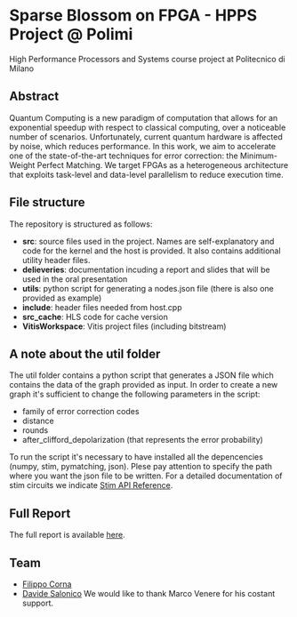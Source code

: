 # Sparse Blossom on FPGA - HPPS Project @ Polimi
High Performance Processors and Systems course project at Politecnico di Milano

## Abstract
Quantum Computing is a new paradigm of computation that allows for an exponential speedup with respect to classical computing, over a noticeable number of scenarios. Unfortunately, current quantum hardware is affected by noise, which reduces performance. In this work, we aim to accelerate one of the state-of-the-art techniques for error correction: the Minimum-Weight Perfect Matching. We target FPGAs as a heterogeneous architecture that exploits task-level and data-level parallelism to reduce execution time.

## File structure
The repository is structured as follows:
- **src**: source files used in the project. Names are self-explanatory and code for the kernel and the host is provided. It also contains additional utility header files.
- **delieveries**: documentation incuding a report and slides that will be used in the oral presentation
- **utils**: python script for generating a nodes.json file (there is also one provided as example)
- **include**: header files needed from host.cpp
- **src_cache**: HLS code for cache version
- **VitisWorkspace**: Vitis project files (including bitstream)

## A note about the util folder
The util folder contains a python script that generates a JSON file which contains the data of the graph provided as input.
In order to create a new graph it's sufficient to change the following parameters in the script:
- family of error correction codes
- distance
- rounds
- after_clifford_depolarization (that represents the error probability)

To run the script it's necessary to have installed all the depencencies (numpy, stim, pymatching, json).
Plese pay attention to specify the path where you want the json file to be written.
For a detailed documentation of stim circuits we indicate [Stim API Reference](https://github.com/quantumlib/Stim/blob/main/doc/python_api_reference_vDev.md).

## Full Report
The full report is available [here](https://github.com/DavideSalonico/sparse_blossom_on_FPGA/blob/main/deliveries/report.pdf).

## Team
- [Filippo Corna](https://github.com/FilippoCorna)
- [Davide Salonico](https://github.com/DavideSalonico)
We would like to thank Marco Venere for his costant support.
